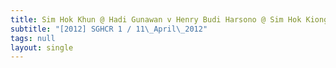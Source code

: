 ```yaml
---
title: Sim Hok Khun @ Hadi Gunawan v Henry Budi Harsono @ Sim Hok Kiong
subtitle: "[2012] SGHCR 1 / 11\_April\_2012"
tags: null
layout: single
---
```


